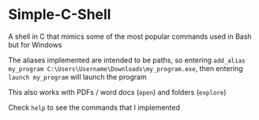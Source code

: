 # Simple-C-Shell

A shell in C that mimics some of the most popular commands used in Bash but for Windows

The aliases implemented are intended to be paths, so entering `add_alias my_program C:\Users\Username\Downloads\my_program.exe`, 
then entering `launch my_program` will launch the program

This also works with PDFs / word docs (`open`) and folders (`explore`)

Check `help` to see the commands that I implemented
